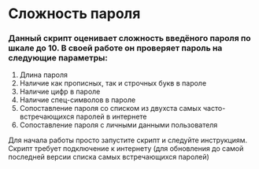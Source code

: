 # Cложность пароля

### Данный скрипт оценивает сложность введёного пароля по шкале до 10. В своей работе он проверяет пароль на  следующие параметры:
 
1) Длина пароля
2) Наличие как прописных, так и строчных букв в пароле
3) Наличие цифр в пароле
4) Наличие спец-символов в пароле
5) Сопоставление пароля со списком из двухста самых часто-встречающихся паролей в интернете 
6) Сопоставление пароля с личными данными пользователя

Для начала работы просто запустите скрипт и следуйте инструкциям. Скрипт требует подключение к интернету (для обновления до самой последней версии списка самых встречающихся паролей)
